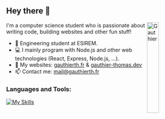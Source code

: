 ## Hey there 👋

<img width="25%" align="right" alt="Gauthier" src="https://gauthier-thomas.dev/img/GT2.svg" />

I'm a computer science student who is passionate about writing code, building websites and other fun stuff!

- 📖 Engineering student at ESIREM.
- 💻 I mainly program with Node.js and other web technologies (React, Express, Node.js, ...).
- 🔗 My websites: [gauthierth.fr](https://gauthierth.fr) & [gauthier-thomas.dev](https://gauthier-thomas.dev)
- 📫 Contact me: [mail@gauthierth.fr](mailto:mail@gauthierth.fr)

### Languages and Tools: 

[![My Skills](https://skillicons.dev/icons?i=nodejs,js,ts,react,html,css,tailwind,mysql,postgres,mongodb,linux,docker,git,vscode,vim)](https://skillicons.dev)
